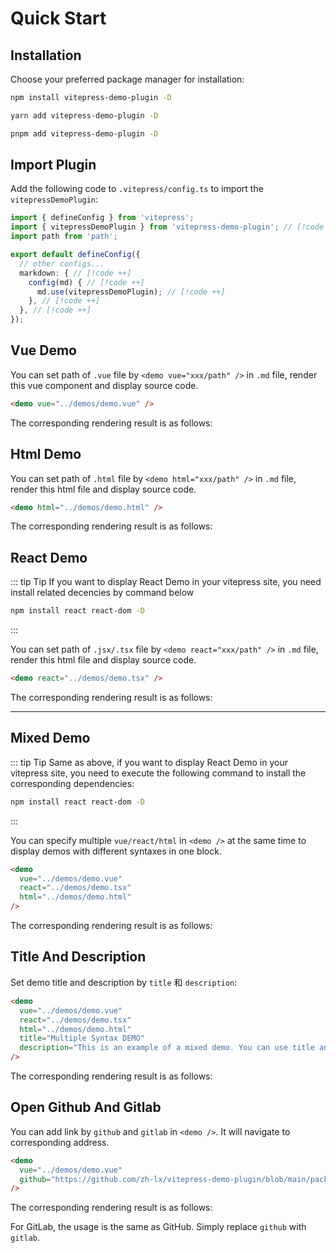 # Quick Start

## Installation

Choose your preferred package manager for installation:

```bash
npm install vitepress-demo-plugin -D
```

```bash
yarn add vitepress-demo-plugin -D
```

```bash
pnpm add vitepress-demo-plugin -D
```

## Import Plugin

Add the following code to `.vitepress/config.ts` to import the `vitepressDemoPlugin`:

```ts
import { defineConfig } from 'vitepress';
import { vitepressDemoPlugin } from 'vitepress-demo-plugin'; // [!code ++]
import path from 'path';

export default defineConfig({
  // other configs...
  markdown: { // [!code ++]
    config(md) { // [!code ++]
      md.use(vitepressDemoPlugin); // [!code ++]
    }, // [!code ++]
  }, // [!code ++]
});
```

## Vue Demo

You can set path of `.vue` file by `<demo vue="xxx/path" />` in `.md` file, render this vue component and display source code.

```html
<demo vue="../demos/demo.vue" />
```

The corresponding rendering result is as follows:

<demo vue="../demos/demo.vue" />

## Html Demo

You can set path of `.html` file by `<demo html="xxx/path" />` in `.md` file, render this html file and display source code.

```html
<demo html="../demos/demo.html" />
```

The corresponding rendering result is as follows:

<demo html="../demos/demo.html" />

## React Demo

::: tip Tip
If you want to display React Demo in your vitepress site, you need install related decencies by command below


```bash
npm install react react-dom -D
```
:::

You can set path of `.jsx/.tsx` file by `<demo react="xxx/path" />` in `.md` file, render this html file and display source code.

```html
<demo react="../demos/demo.tsx" />
```

The corresponding rendering result is as follows:

<demo react="../demos/demo.tsx" />

<hr />

## Mixed Demo

::: tip Tip
Same as above, if you want to display React Demo in your vitepress site, you need to execute the following command to install the corresponding dependencies:

```bash
npm install react react-dom -D
```

:::

You can specify multiple `vue/react/html` in `<demo />` at the same time to display demos with different syntaxes in one block.

```html
<demo
  vue="../demos/demo.vue"
  react="../demos/demo.tsx"
  html="../demos/demo.html"
/>
```

The corresponding rendering result is as follows:

<demo
  vue="../demos/demo.vue"
  react="../demos/demo.tsx"
  html="../demos/demo.html"
/>

## Title And Description

Set demo title and description by `title` 和 `description`:

```html
<demo
  vue="../demos/demo.vue"
  react="../demos/demo.tsx"
  html="../demos/demo.html"
  title="Multiple Syntax DEMO"
  description="This is an example of a mixed demo. You can use title and description to specify the title and description of the demo."
/>
```

The corresponding rendering result is as follows:

<demo
  vue="../demos/demo.vue"
  react="../demos/demo.tsx"
  html="../demos/demo.html"
  title="Multiple Syntax DEMO"
  description="This is an example of a mixed demo. You can use title and description to specify the title and description of the demo."
/>

## Open Github And Gitlab

You can add link by `github` and `gitlab` in `<demo />`. It will navigate to corresponding address.

```html
<demo
  vue="../demos/demo.vue"
  github="https://github.com/zh-lx/vitepress-demo-plugin/blob/main/packages/docs/demos/demo.vue" 
/>  
```

The corresponding rendering result is as follows:

<demo
  vue="../demos/demo.vue"
  github="https://github.com/zh-lx/vitepress-demo-plugin/blob/main/packages/docs/demos/demo.vue" 
/>

For GitLab, the usage is the same as GitHub. Simply replace `github` with `gitlab`.
